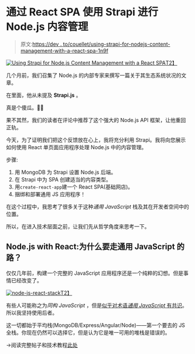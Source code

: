 # 通过 React SPA 使用 Strapi 进行 Node.js 内容管理

> 原文:[https://dev . to/couellet/using-strapi-for-nodejs-content-management-with-a-react-spa-1n9f](https://dev.to/couellet/using-strapi-for-nodejs-content-management-with-a-react-spa-1n9f)

[![Using Strapi for Node.js Content Management with a React SPA](../Images/087ab6436b0b1831e666e54e71336c5e.png)T2】](https://res.cloudinary.com/practicaldev/image/fetch/s--XSmxGvy1--/c_limit%2Cf_auto%2Cfl_progressive%2Cq_auto%2Cw_880/https://snipcart.com/media/203792/node-js-react-strapi-1.png)

几个月前，我们召集了 Node.js 的内部专家来撰写一篇关于其生态系统状况的文章。

在里面，他从未提及 **Strapi.js** 。

真是个傻瓜。🤦‍♂️

果不其然，我们的读者在评论中推荐了这个强大的 Node.js API 框架，让他重回正轨。

今天，为了证明我们把这个反馈放在心上，我将充分利用 Strapi。我将向您展示如何使用 React 单页面应用程序处理 Node.js 中的内容管理。

步骤:

1.  用 MongoDB 为 Strapi 设置 Node.js 后端。
2.  在 Strapi 中为 SPA 创建适当的内容类型。
3.  用`create-react-app`建一个 React SPA(基础网店)。
4.  捆绑和部署通用 JS 应用程序！

在这个过程中，我思考了很多关于这种*通用 JavaScript* 栈及其在开发者空间中的位置。

所以，在进入技术层面之前，让我们先从哲学角度来思考一下。

## [](#nodejs-with-react-why-go-the-universal-javascript-way)Node.js with React:为什么要走通用 JavaScript 的路？

仅仅几年前，构建一个完整的 JavaScript 应用程序还是一个纯粹的幻想。但是事情已经改变了。

[![node-js-react-stack](../Images/b897b99f87397ba42ea460420f1ae334.png)T2】](https://res.cloudinary.com/practicaldev/image/fetch/s--a2Yo5sFr--/c_limit%2Cf_auto%2Cfl_progressive%2Cq_auto%2Cw_880/https://snipcart.com/media/203785/javascript-everywhere.jpg)

有些人可能称之为*同构 JavaScript* ，但是[似乎对术语*通用 JavaScript* 有共识](https://cdb.reacttraining.com/universal-javascript-4761051b7ae9)。所以我坚持使用后者。

这一切都始于平均栈(MongoDB/Express/Angular/Node)——第一个要去的 JS 全栈。你现在仍然可以选择它，但是认为它是唯一可用的堆栈是错误的。

→阅读完整帖子和技术教程[此处](https://snipcart.com/blog/node-js-react-strapi-tutorial)
